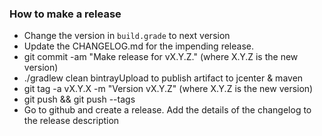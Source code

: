 ### How to make a release

- Change the version in `build.grade` to next version
- Update the CHANGELOG.md for the impending release.
- git commit -am "Make release for vX.Y.Z." (where X.Y.Z is the new version)
- ./gradlew clean bintrayUpload to publish artifact to jcenter & maven
- git tag -a vX.Y.X -m "Version vX.Y.Z" (where X.Y.Z is the new version)
- git push && git push --tags
- Go to github and create a release. Add the details of the changelog to the release description

